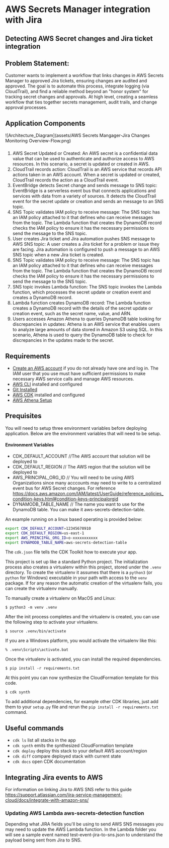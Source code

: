 
# AWS Secrets Manager integration with Jira
## Detecting AWS Secret changes and Jira ticket integration

## Problem Statement: 
Customer wants to implement a workflow that links changes in AWS Secrets Manager to approved Jira tickets, ensuring changes are audited and approved. The goal is to automate this process, integrate logging (via CloudTrail), and find a reliable method beyond an "honor system" for tracking secret changes and approvals. At high level, creating a seamless workflow that ties together secrets management, audit trails, and change approval processes.

## Application Components

![Architecture_Diagram](assets/AWS Secrets Mangager-Jira Changes Monitoring Overview-Flow.png)

### 
1. AWS Secret Updated or Created: An AWS secret is a confidential data value that can be used to authenticate and authorize access to AWS resources. In this scenario, a secret is updated or created in AWS.
2. CloudTrail records action: CloudTrail is an AWS service that records API actions taken in an AWS account. When a secret is updated or created, CloudTrail records the action as a CloudTrail event. 
3. EventBridge detects Secret change and sends message to SNS topic: EventBridge is a serverless event bus that connects applications and services with data from a variety of sources. It detects the CloudTrail event for the secret update or creation and sends an message to an SNS topic. 
4. SNS Topic validates IAM policy to receive message: The SNS topic has an IAM policy attached to it that defines who can receive messages from the topic. The Lambda function that creates the DynamoDB record checks the IAM policy to ensure it has the necessary permissions to send the message to the SNS topic. 
5. User creates Jira ticket and Jira automation pushes SNS message to AWS SNS topic: A user creates a Jira ticket for a problem or issue they are facing. Jira automation is configured to push a message to an AWS SNS topic when a new Jira ticket is created. 
6. SNS Topic validates IAM policy to receive message: The SNS topic has an IAM policy attached to it that defines who can receive messages from the topic. The Lambda function that creates the DynamoDB record checks the IAM policy to ensure it has the necessary permissions to send the message to the SNS topic. 
7. SNS topic invokes Lambda function: The SNS topic invokes the Lambda function, which processes the secret update or creation event and creates a DynamoDB record. 
8. Lambda function creates DynamoDB record: The Lambda function creates a DynamoDB record with the details of the secret update or creation event, such as the secret name, value, and ARN. 
8. Users accesses Amazon Athena to queries DynamoDB table looking for discrepancies in updates: Athena is an AWS service that enables users to analyze large amounts of data stored in Amazon S3 using SQL. In this scenario, Athena is used to query the DynamoDB table to check for discrepancies in the updates made to the secret.
### 

## Requirements

- [Create an AWS account](https://portal.aws.amazon.com/gp/aws/developer/registration/index.html) if you do not already have one and log in. The IAM user that you use must have sufficient permissions to make necessary AWS service calls and manage AWS resources.
- [AWS CLI](https://docs.aws.amazon.com/cli/latest/userguide/install-cliv2.html) installed and configured
- [Git Installed](https://git-scm.com/book/en/v2/Getting-Started-Installing-Git)
- [AWS CDK](https://docs.aws.amazon.com/cdk/latest/guide/cli.html) installed and configured
- [AWS Athena Setup](https://docs.aws.amazon.com/athena/latest/ug/setting-up.html)

## Prequisites

You will need to setup three environment variables before deploying application.  Below are the environment variables that will need to be setup. 

#### Environment Variables
- CDK_DEFAULT_ACCOUNT //The AWS account that solution will be deployed to
- CDK_DEFAULT_REGION  // The AWS region that the solution will be deployed to
- AWS_PRINCIPAL_ORG_ID // You will need to be using AWS Organizations since many acccounts may need to write to a centralized event bus for AWS Secret changes.  For reference https://docs.aws.amazon.com/IAM/latest/UserGuide/reference_policies_condition-keys.html#condition-keys-principalorgid
- DYNAMODB_TABLE_NAME  // The name you want to use for the DynamoDB table.  You can make it aws-secrets-detection-table.

 An example running on a linux based operating is provided below:
```bash
export CDK_DEFAULT_ACCOUNT=12345678910
export CDK_DEFAULT_REGION=us-east-1
export AWS_PRINCIPAL_ORG_ID=o-xxxxxxxxxxx
export DYNAMODB_TABLE_NAME=aws-secrets-detection-table
```


The `cdk.json` file tells the CDK Toolkit how to execute your app.

This project is set up like a standard Python project.  The initialization
process also creates a virtualenv within this project, stored under the `.venv`
directory.  To create the virtualenv it assumes that there is a `python3`
(or `python` for Windows) executable in your path with access to the `venv`
package. If for any reason the automatic creation of the virtualenv fails,
you can create the virtualenv manually.

To manually create a virtualenv on MacOS and Linux:

```
$ python3 -m venv .venv
```

After the init process completes and the virtualenv is created, you can use the following
step to activate your virtualenv.

```
$ source .venv/bin/activate
```

If you are a Windows platform, you would activate the virtualenv like this:

```
% .venv\Scripts\activate.bat
```

Once the virtualenv is activated, you can install the required dependencies.

```
$ pip install -r requirements.txt
```

At this point you can now synthesize the CloudFormation template for this code.

```
$ cdk synth
```

To add additional dependencies, for example other CDK libraries, just add
them to your `setup.py` file and rerun the `pip install -r requirements.txt`
command.

## Useful commands

 * `cdk ls`          list all stacks in the app
 * `cdk synth`       emits the synthesized CloudFormation template
 * `cdk deploy`      deploy this stack to your default AWS account/region
 * `cdk diff`        compare deployed stack with current state
 * `cdk docs`        open CDK documentation


## Integrating Jira events to AWS
For information on linking Jira to AWS SNS refer to this guide
https://support.atlassian.com/jira-service-management-cloud/docs/integrate-with-amazon-sns/

### Updating AWS Lambda aws-secrets-detection function
Depending what JIRA fields you'll be using to send AWS SNS messages you may need to update the AWS Lambda function.  In the Lambda folder you will see a sample event named test-event-jira-to-sns.json to understand the payload being sent from Jira to SNS.


